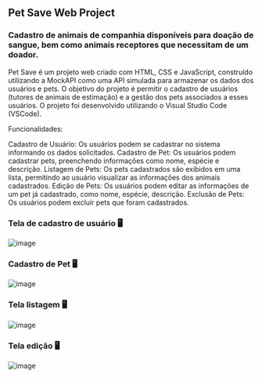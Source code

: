 ## Pet Save Web Project 
### Cadastro de animais de companhia disponíveis para doação de sangue, bem como animais receptores que necessitam de um doador. 

Pet Save é um projeto web criado com HTML, CSS e JavaScript, construído utilizando a MockAPI como uma API simulada para armazenar os dados dos usuários e pets. O objetivo do projeto é permitir o cadastro de usuários (tutores de animais de estimação) e a gestão dos pets associados a esses usuários. O projeto foi desenvolvido utilizando o Visual Studio Code (VSCode).

Funcionalidades:

Cadastro de Usuário: Os usuários podem se cadastrar no sistema informando os dados solicitados.
Cadastro de Pet: Os usuários podem cadastrar pets, preenchendo informações como nome, espécie e descrição.
Listagem de Pets: Os pets cadastrados são exibidos em uma lista, permitindo ao usuário visualizar as informações dos animais cadastrados.
Edição de Pets: Os usuários podem editar as informações de um pet já cadastrado, como nome, espécie, descrição.
Exclusão de Pets: Os usuários podem excluir pets que foram cadastrados.

### Tela de cadastro de usuário 🖥️
![image](https://github.com/RafaelaRomin/PetSave/assets/124751861/40eab44c-7d28-4631-bef5-846c53c1a857)

### Cadastro de Pet 🖥️
![image](https://github.com/RafaelaRomin/PetSave/assets/124751861/9e99e87f-3aaf-4f03-b3cb-770bae66e126)

### Tela listagem 🖥️
![image](https://github.com/RafaelaRomin/PetSave/assets/124751861/b8fe2289-16c0-41c7-8730-8db87270a4d2)

### Tela edição 🖥️
![image](https://github.com/RafaelaRomin/PetSave/assets/124751861/0741338a-2ddd-4f13-86cc-1b859149a954)


